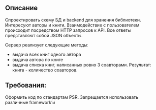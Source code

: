 ## Описание

Спроектировать схему БД и backend для хранения библиотеки. Интересуют авторы и книги. Взаимодействие с пользователем происходит посредством HTTP запросов к API. Все ответы представляют собой JSON объекты.

Сервер реализует следующие методы:

- выдача всех книг одного автора
- выдача автора по книге
- выдача списка книг, написанных ровно 3 соавторами. Результат: книга - количество соавторов.

## Требования:

Оформить код по стандартам PSR. Запрещается использовать различные framework’и
